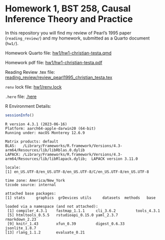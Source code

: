 Homework 1, BST 258, Causal Inference Theory and Practice
================

In this repository you will find my review of Pearl’s 1995 paper
(`reading_review/`) and my homework, submitted as a Quarto document
(`hw1/`).

Homework Quarto file:
[hw1/hw1-christian-testa.qmd](hw1/hw1-christian-testa.qmd)

Homework pdf file:
[hw1/hw1-christian-testa.pdf](hw1/hw1-christian-testa.pdf)

Reading Review .tex file:
[reading_review/review_pearl1995_christian_testa.tex](reading_review/review_pearl1995_christian_testa.tex)

`renv` lock file: [hw1/renv.lock](hw1/renv.lock)

`.here` file: [.here](.here)

R Environment Details:

``` r
sessionInfo()
```

    R version 4.3.1 (2023-06-16)
    Platform: aarch64-apple-darwin20 (64-bit)
    Running under: macOS Monterey 12.6.9

    Matrix products: default
    BLAS:   /Library/Frameworks/R.framework/Versions/4.3-arm64/Resources/lib/libRblas.0.dylib 
    LAPACK: /Library/Frameworks/R.framework/Versions/4.3-arm64/Resources/lib/libRlapack.dylib;  LAPACK version 3.11.0

    locale:
    [1] en_US.UTF-8/en_US.UTF-8/en_US.UTF-8/C/en_US.UTF-8/en_US.UTF-8

    time zone: America/New_York
    tzcode source: internal

    attached base packages:
    [1] stats     graphics  grDevices utils     datasets  methods   base     

    loaded via a namespace (and not attached):
     [1] compiler_4.3.1    fastmap_1.1.1     cli_3.6.2         tools_4.3.1      
     [5] htmltools_0.5.5   rstudioapi_0.15.0 yaml_2.3.7        rmarkdown_2.23   
     [9] knitr_1.43        xfun_0.39         digest_0.6.33     jsonlite_1.8.7   
    [13] rlang_1.1.2       evaluate_0.21    
